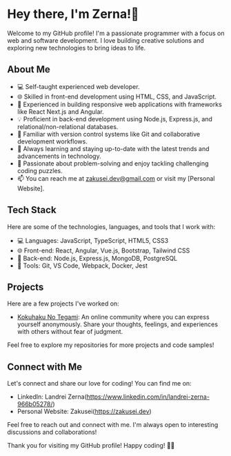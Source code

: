 
# Hey there, I'm Zerna!👋

Welcome to my GitHub profile! I'm a passionate programmer with a focus on web and software development. I love building creative solutions and exploring new technologies to bring ideas to life.

## About Me

- 💻 Self-taught experienced web developer.
- 🌐 Skilled in front-end development using HTML, CSS, and JavaScript.
- 🚀 Experienced in building responsive web applications with frameworks like React Next.js and Angular.
- 💡 Proficient in back-end development using Node.js, Express.js, and relational/non-relational databases.
- 🔧 Familiar with version control systems like Git and collaborative development workflows.
- 🌱 Always learning and staying up-to-date with the latest trends and advancements in technology.
- 💬 Passionate about problem-solving and enjoy tackling challenging coding puzzles.
- 📫 You can reach me at zakusei.dev@gmail.com or visit my [Personal Website].

## Tech Stack

Here are some of the technologies, languages, and tools that I work with:

- 💻 Languages: JavaScript, TypeScript, HTML5, CSS3
- 🌐 Front-end: React, Angular, Vue.js, Bootstrap, Tailwind CSS
- 🚀 Back-end: Node.js, Express.js, MongoDB, PostgreSQL
- 🔧 Tools: Git, VS Code, Webpack, Docker, Jest

## Projects

Here are a few projects I've worked on:

- [Kokuhaku No Tegami](https://github.com/zakusei/kokuhaku-app): An online community where you can express yourself anonymously. Share your thoughts, feelings, and experiences with others without fear of judgment.

Feel free to explore my repositories for more projects and code samples!

## Connect with Me

Let's connect and share our love for coding! You can find me on:

- LinkedIn: Landrei Zerna(https://www.linkedin.com/in/landrei-zerna-966b05278/)
- Personal Website: Zakusei(https://zakusei.dev)

Feel free to reach out and connect with me. I'm always open to interesting discussions and collaborations!

Thank you for visiting my GitHub profile! Happy coding! 🚀😊

